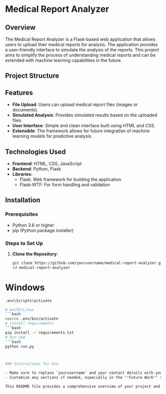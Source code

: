 # Medical Report Analyzer

## Overview

The Medical Report Analyzer is a Flask-based web application that allows users to upload their medical reports for analysis. The application provides a user-friendly interface to simulate the analysis of the reports. This project aims to simplify the process of understanding medical reports and can be extended with machine learning capabilities in the future.

## Project Structure


## Features

- **File Upload**: Users can upload medical report files (images or documents).
- **Simulated Analysis**: Provides simulated results based on the uploaded files.
- **User Interface**: Simple and clean interface built using HTML and CSS.
- **Extensible**: The framework allows for future integration of machine learning models for predictive analysis.

## Technologies Used

- **Frontend**: HTML, CSS, JavaScript
- **Backend**: Python, Flask
- **Libraries**: 
  - Flask: Web framework for building the application
  - Flask-WTF: For form handling and validation

## Installation

### Prerequisites

- Python 3.6 or higher
- pip (Python package installer)

### Steps to Set Up

1. **Clone the Repository**:

   ```bash
   git clone https://github.com/yourusername/medical-report-analyzer.git
   cd medical-report-analyzer

 # Windows
   ```bash
   .env\Scripts\activate

# macOS/Linux
   ```bash
   source .env/bin/activate
# install requirements
   ```bash
   pip install -r requirements.txt
# Run cmd
   ```bash
   python run.py



### Instructions for Use

- Make sure to replace `yourusername` and your contact details with your actual GitHub username and email.
- Customize any sections if needed, especially in the **Future Work** section, to reflect your project goals.

This README file provides a comprehensive overview of your project and guides users on how to set it up and use it. Let me know if you need any additional changes!
